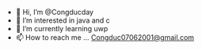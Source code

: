 - 👋 Hi, I’m @Congducday
- 👀 I’m interested in java and c
- 🌱 I’m currently learning uwp
- 📫 How to reach me ...
Congduc07062001@gmail.com

<!---
Congducday/Congducday is a ✨ special ✨ repository because its `README.md` (this file) appears on your GitHub profile.
You can click the Preview link to take a look at your changes.
--->
